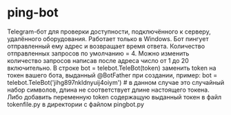 # ping-bot
Telegram-бот для проверки доступности, подключённого к серверу, удалённого оборудования. Работает только в Windows.
Бот пингует отправленный ему адрес и возвращает время ответа. Количество отправленных запросов по умолчанию = 4.
Можно изменить количество запросов написав после адреса число от 1 до 20 включительно.
В строке bot = telebot.TeleBot(token) заменить token на токен вашего бота, выданный @BotFather при создании,
пример: bot = telebot.TeleBot('jihg897nkldnyuij4oiym') # в данном случае это случайный набор символов, длина не соответствует длине настоящего токена.
Либо добавить переменную token содержащую выданный токен в файл tokenfile.py в директории с файлом pingbot.py

